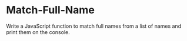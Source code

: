 # Match-Full-Name

Write a JavaScript function to match full names from a list of names and print them on the console.
